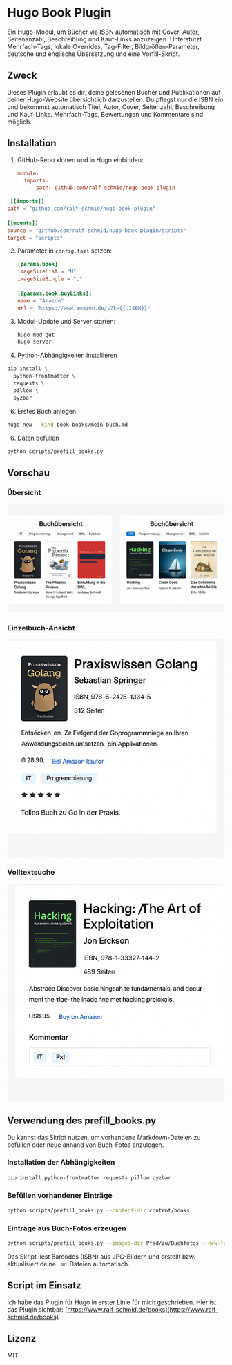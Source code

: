 # Hugo Book Plugin

Ein Hugo-Modul, um Bücher via ISBN automatisch mit Cover, Autor, Seitenanzahl, Beschreibung und Kauf-Links anzuzeigen. Unterstützt Mehrfach-Tags, lokale Overrides, Tag-Filter, Bildgrößen-Parameter, deutsche und englische Übersetzung und eine Vorfill-Skript.

## Zweck

Dieses Plugin erlaubt es dir, deine gelesenen Bücher und Publikationen auf deiner Hugo-Website übersichtlich darzustellen. Du pflegst nur die ISBN ein und bekommst automatisch Titel, Autor, Cover, Seitenzahl, Beschreibung und Kauf-Links. Mehrfach-Tags, Bewertungen und Kommentare sind möglich.

## Installation

1. GitHub-Repo klonen und in Hugo einbinden:
   ```toml
   module:
     imports:
       - path: github.com/ralf-schmid/hugo-book-plugin
   ```

  ```toml
   [[imports]]
path = "github.com/ralf-schmid/hugo-book-plugin"

[[mounts]]
source = "github.com/ralf-schmid/hugo-book-plugin/scripts"
target = "scripts"
```
   
2. Parameter in `config.toml` setzen:
   ```toml
   [params.book]
   imageSizeList = "M"
   imageSizeSingle = "L"

   [[params.book.buyLinks]]
   name = "Amazon"
   url = "https://www.amazon.de/s?k={{.ISBN}}"
   ```
3. Modul-Update und Server starten:
   ```bash
   hugo mod get
   hugo server
   ```

4. Python-Abhängigkeiten installieren
```bash
pip install \
  python-frontmatter \
  requests \
  pillow \
  pyzbar
```

6. Erstes Buch anlegen
```bash
hugo new --kind book books/mein-buch.md
```

6. Daten befüllen
```bash
python scripts/prefill_books.py
```

## Vorschau

### Übersicht
![Übersicht](assets/previews/overview.png)

### Einzelbuch-Ansicht
![Einzelbuch](assets/previews/single.png)

### Volltextsuche
![Suche](assets/previews/search.png)

## Verwendung des prefill_books.py

Du kannst das Skript nutzen, um vorhandene Markdown-Dateien zu befüllen oder neue anhand von Buch-Fotos anzulegen.

### Installation der Abhängigkeiten
```bash
pip install python-frontmatter requests pillow pyzbar
```

### Befüllen vorhandener Einträge
```bash
python scripts/prefill_books.py --content-dir content/books
```

### Einträge aus Buch-Fotos erzeugen
```bash
python scripts/prefill_books.py --images-dir Pfad/zu/Buchfotos --new-from-images
```

Das Skript liest Barcodes (ISBN) aus JPG-Bildern und erstellt bzw. aktualisiert deine `.md`-Dateien automatisch.

## Script im Einsatz
Ich habe das Plugin für Hugo in erster Linie für mich geschrieben. Hier ist das Plugin sichtbar: [https://www.ralf-schmid.de/books](https://www.ralf-schmid.de/books)

## Lizenz

MIT
